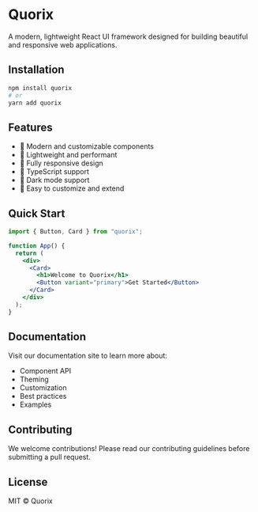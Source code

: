 # Quorix

A modern, lightweight React UI framework designed for building beautiful and responsive web applications.

## Installation

```bash
npm install quorix
# or
yarn add quorix
```

## Features

- 🎨 Modern and customizable components
- 🚀 Lightweight and performant
- 📱 Fully responsive design
- 🎯 TypeScript support
- 🌙 Dark mode support
- 🔧 Easy to customize and extend

## Quick Start

```jsx
import { Button, Card } from "quorix";

function App() {
  return (
    <div>
      <Card>
        <h1>Welcome to Quorix</h1>
        <Button variant="primary">Get Started</Button>
      </Card>
    </div>
  );
}
```

## Documentation

Visit our documentation site to learn more about:

- Component API
- Theming
- Customization
- Best practices
- Examples

## Contributing

We welcome contributions! Please read our contributing guidelines before submitting a pull request.

## License

MIT © Quorix
